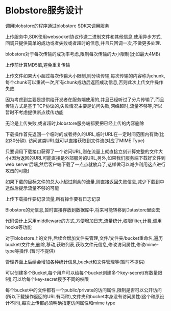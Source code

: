 Blobstore服务设计
====

调用blobstore的程序通过blobstore SDK来调用服务

上传服务中,SDK使用websocket协议传送二进制文件和其他信息,使用异步方式,回调只提供简单的成功或者失败或者超时的信息,并且只回调一次,不做更多处理.

blobstore对于每次传输的成功率考虑,限制每次传输的大小限制(比如最大4MB)

上传前计算MD5值,避免重复传输

上传文件如果大小超过每次传输大小限制,则分块传输,每次传输的内容称为chunk,每个chunk可以重试一次,所有chunk成功后返回成功信息,否则此次上传文件操作失败.

因为考虑到主要是提供给开发者在服务端使用的,并且已经听过了分片传输了,而且传输方式是基于TCP协议的,失败情况主要是访问失败,网络超时,流量不够等,所以暂时不考虑提供断点续传功能

无论是上传失败,或者超时,blobstore服务端都要把已经上传的内容删除

下载操作首先返回一个临时的或者持久的URL,临时URL在一定时间范围内有效(比如30分钟). 访问这类URL就可以直接获取到文件流(对应了MIME Type)

只要调用下载接口获得了一个访问URL,则在流量上就直接立刻计算完整的文件大小(因为返回的URL可能直接是外部服务的URL,另外,如果我们服务端下载好文件到web server后端,然后客户端下载了一点点就放弃了,这样做可以减少利用这点进行攻击的可能)

如果下载的目标文件的总大小超过剩余的流量,则直接返回失败信息,减少下载到中途然后提示流量不够的可能


上传下载操作要记录流量,所有操作要有日志记录


Blobstore的元信息,暂时直接存放到数据库中,将来可能转移到Datastore里面去

代码设计上采用middleware的方式,方便增加日志,流量统计,权限filter,计费,调用hooks等功能

对于blobstore上的文件,后续会增加文件夹管理,文件/文件夹/bucket重命名,遍历bucket/文件夹,删除,移动,获取列表,获取文件元信息,修改访问属性,修改mime-type等操作.(暂时不提供)

管理界面上后续会增加各种统计信息,bucket和文件管理等(暂时不提供)

可以创建多个Bucket,每个用户可以给每个bucket创建多个key-secret(有数量限制),可以给每个key-secret授予不同的权限

每个bucket中的文件都有一个public/private的访问属性,限制是否可以公开访问(所以下载操作返回的URL有两种),文件夹和bucket本身没有访问属性(这个和原设计不同),每次上传都必须明确指定访问属性和mime type

